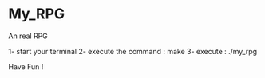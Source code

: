 # My_RPG
An real RPG


1- start your terminal
2- execute the command : make 
3- execute : ./my_rpg

Have Fun !